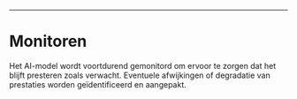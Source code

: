 ---
# Monitoren
Het AI-model wordt voortdurend gemonitord om ervoor te zorgen dat het blijft presteren zoals verwacht. Eventuele afwijkingen of degradatie van prestaties worden geïdentificeerd en aangepakt.
 
